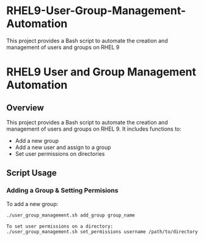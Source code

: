 # RHEL9-User-Group-Management-Automation
This project provides a Bash script to automate the creation and management of users and groups on RHEL 9
# RHEL9 User and Group Management Automation

## Overview
This project provides a Bash script to automate the creation and management of users and groups on RHEL 9. It includes functions to:
- Add a new group
- Add a new user and assign to a group
- Set user permissions on directories

## Script Usage
### Adding a Group & Setting Permisions
To add a new group:
```bash
./user_group_management.sh add_group group_name

To set user permissions on a directory:
./user_group_management.sh set_permissions username /path/to/directory
